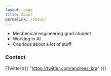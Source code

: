 ```yaml
---
layout: page
title: About
permalink: /about/
---
```


- Mechenical engineering grad student
- Working in AI
- Courious about a lot of stuff

### Contact

[Twitter]({{ "https://twitter.com/andreas_kra" }})

